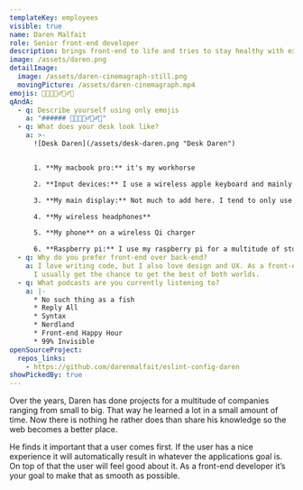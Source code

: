 ```yaml
---
templateKey: employees
visible: true
name: Daren Malfait
role: Senior front-end developer
description: brings front-end to life and tries to stay healthy with exercise
image: /assets/daren.png
detailImage:
  image: /assets/daren-cinemagraph-still.png
  movingPicture: /assets/daren-cinemagraph.mp4
emojis: 👨‍💻🏸🚴‍♂️🏃‍♂️👶
qAndA:
  - q: Describe yourself using only emojis
    a: "###### 👨‍💻🏸🚴‍♂️🏃‍♂️👶"
  - q: What does your desk look like?
    a: >-
      ![Desk Daren](/assets/desk-daren.png "Desk Daren")


      1. **My macbook pro:** it's my workhorse

      2. **Input devices:** I use a wireless apple keyboard and mainly the magic trackpad. Sometimes I use the magic mouse when I feel more like clicking than tapping.

      3. **My main display:** Not much to add here. I tend to only use one display at a time. That way my focus stays on the one thing. I use multiple if I'm actively comparing code.

      4. **My wireless headphones**

      5. **My phone** on a wireless Qi charger

      6. **Raspberry pi:** I use my raspberry pi for a multitude of stuff. It's amazing!
  - q: Why do you prefer front-end over back-end?
    a: I love writing code, but I also love design and UX. As a front-end developer
      I usually get the chance to get the best of both worlds.
  - q: What podcasts are you currently listening to?
    a: |-
      * No such thing as a fish
      * Reply All
      * Syntax
      * Nerdland
      * Front-end Happy Hour
      * 99% Invisible
openSourceProject:
  repos_links:
    - https://github.com/darenmalfait/eslint-config-daren
showPickedBy: true
---
```

Over the years, Daren has done projects for a multitude of companies ranging from small to big. That way he learned a lot in a small amount of time. Now there is nothing he rather does than share his knowledge so the web becomes a better place.

He finds it important that a user comes first. If the user has a nice experience it will automatically result in whatever the applications goal is. On top of that the user will feel good about it. As a front-end developer it’s your goal to make that as smooth as possible.